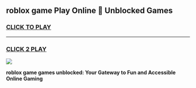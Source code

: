 
## roblox game Play Online 👋 Unblocked Games
<h3>
<a href="https://premium.freeplayer.one?title=roblox_game&ref=19F">CLICK TO PLAY</a></h3>
<hr>

<h3>
<a href="https://premium.freeplayer.one?title=roblox_game&ref=19F">CLICK 2 PLAY</a>
  
</h3>

<a href="https://premium.freeplayer.one?title=roblox_game&ref=19F"><img src="https://clearcache.store/games.png"></a>


**roblox game games unblocked: Your Gateway to Fun and Accessible Online Gaming**
